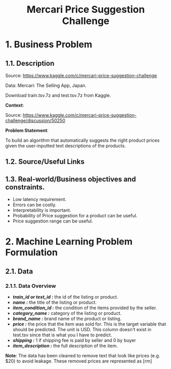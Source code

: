 <p style="font-size:30px;text-align:center"> <b>Mercari Price Suggestion Challenge</b> </p>

<h1>1. Business Problem</h1>

<h2>1.1. Description</h2>

Source: https://www.kaggle.com/c/mercari-price-suggestion-challenge
        
Data: Mercari: The Selling App, Japan.
        
Download train.tsv.7z and test.tsv.7z from Kaggle.

__Context__:

Source: https://www.kaggle.com/c/mercari-price-suggestion-challenge/discussion/50250

__Problem Statement__:

To build an algorithm that automatically suggests the right product prices given the user-inputted text descriptions of the products.


<h2>1.2. Source/Useful Links</h2>

<h2>1.3. Real-world/Business objectives and constraints.</h2>

- Low latency requirement.
- Errors can be costly.
- Interpretability is important.
- Probability of Price suggestion for a product can be useful.
- Price suggestion range can be useful.

<h1>2. Machine Learning Problem Formulation</h1>

<h2>2.1. Data</h2>


<h3>2.1.1. Data Overview</h3>

- ***train_id or test_id :***  the id of the listing or product.
- ***name :***  the title of the listing or product. 
- ***item_condition_id :***  the condition of the items provided by the seller.
- ***category_name :***  category of the listing or product.
- ***brand_name :***  brand name of the product or listing.
- ***price :***  the price that the item was sold for. This is the target variable that should be predicted. The unit is USD. This column doesn't exist in test.tsv since that is what you I have to predict.
- ***shipping :***  1 if shipping fee is paid by seller and 0 by buyer
- ***item_description :***  the full description of the item. 
     
 **Note**: The data has been cleaned to remove text that look like prices (e.g. $20) to avoid leakage. These removed prices are represented as [rm]
 

